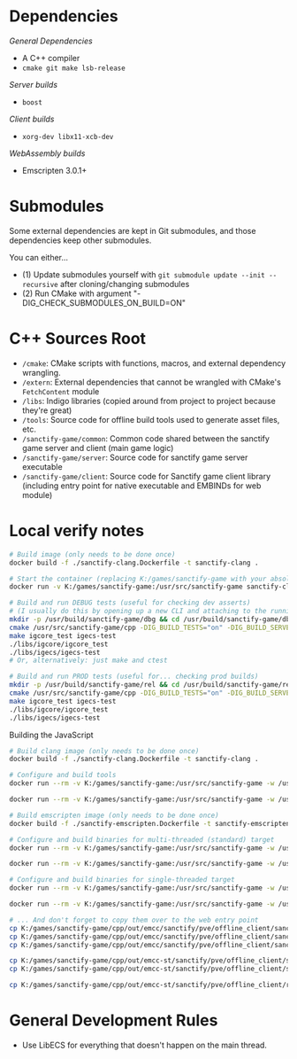 # Dependencies

_General Dependencies_
* A C++ compiler
* `cmake git make lsb-release`

_Server builds_
* `boost`

_Client builds_
* `xorg-dev libx11-xcb-dev`

_WebAssembly builds_
* Emscripten 3.0.1+

# Submodules

Some external dependencies are kept in Git submodules, and those dependencies keep other submodules.

You can either...
- (1) Update submodules yourself with `git submodule update --init --recursive` after cloning/changing submodules
- (2) Run CMake with argument "-DIG_CHECK_SUBMODULES_ON_BUILD=ON"

# C++ Sources Root

- `/cmake`: CMake scripts with functions, macros, and external dependency wrangling.
- `/extern`: External dependencies that cannot be wrangled with CMake's `FetchContent` module
- `/libs`: Indigo libraries (copied around from project to project because they're great)
- `/tools`: Source code for offline build tools used to generate asset files, etc.
- `/sanctify-game/common`: Common code shared between the sanctify game server and client (main game logic)
- `/sanctify-game/server`: Source code for sanctify game server executable
- `/sanctify-game/client`: Source code for Sanctify game client library (including entry point for native executable and EMBINDs for web module)

# Local verify notes
```bash
# Build image (only needs to be done once)
docker build -f ./sanctify-clang.Dockerfile -t sanctify-clang .

# Start the container (replacing K:/games/sanctify-game with your absolute git path)
docker run -v K:/games/sanctify-game:/usr/src/sanctify-game sanctify-clang

# Build and run DEBUG tests (useful for checking dev asserts)
# (I usually do this by opening up a new CLI and attaching to the running Docker image)
mkdir -p /usr/build/sanctify-game/dbg && cd /usr/build/sanctify-game/dbg
cmake /usr/src/sanctify-game/cpp -DIG_BUILD_TESTS="on" -DIG_BUILD_SERVER="on" -DCMAKE_BUILD_TYPE="Debug" -DIG_ENABLE_THREADS="on" -DIG_CHECK_SUBMODULES_ON_BUILD="ON" -DIG_ENABLE_ECS_VALIDATION="ON" -DIG_TOOL_WRANGLE_PATH="./igtools.cmake" -G "Ninja"
make igcore_test igecs-test
./libs/igcore/igcore_test
./libs/igecs/igecs-test
# Or, alternatively: just make and ctest

# Build and run PROD tests (useful for... checking prod builds)
mkdir -p /usr/build/sanctify-game/rel && cd /usr/build/sanctify-game/rel
cmake /usr/src/sanctify-game/cpp -DIG_BUILD_TESTS="on" -DIG_BUILD_SERVER="on" -DCMAKE_BUILD_TYPE="MinSizeRel" -DIG_ENABLE_THREADS="on" -DIG_CHECK_SUBMODULES_ON_BUILD="ON" -DIG_ENABLE_ECS_VALIDATION="OFF" -DIG_TOOL_WRANGLE_PATH="./igtools.cmake" -G "Ninja"
make igcore_test igecs-test
./libs/igcore/igcore_test
./libs/igecs/igecs-test
```

Building the JavaScript

```bash
# Build clang image (only needs to be done once)
docker build -f ./sanctify-clang.Dockerfile -t sanctify-clang .

# Configure and build tools
docker run --rm -v K:/games/sanctify-game:/usr/src/sanctify-game -w /usr/src/sanctify-game/cpp/out/emcc-tools sanctify-clang cmake /usr/src/sanctify-game/cpp -DIG_BUILD_TESTS="on" -DIG_BUILD_SERVER="on" -DCMAKE_BUILD_TYPE="MinSizeRel" -DIG_ENABLE_THREADS="on" -DIG_CHECK_SUBMODULES_ON_BUILD="ON" -DIG_ENABLE_ECS_VALIDATION="ON" -DIG_TOOL_WRANGLE_PATH="./igtools.cmake" -G "Ninja"

docker run --rm -v K:/games/sanctify-game:/usr/src/sanctify-game -w /usr/src/sanctify-game/cpp/out/emcc-tools sanctify-clang ninja protoc igpack-gen

# Build emscripten image (only needs to be done once)
docker build -f ./sanctify-emscripten.Dockerfile -t sanctify-emscripten .

# Configure and build binaries for multi-threaded (standard) target
docker run --rm -v K:/games/sanctify-game:/usr/src/sanctify-game -w /usr/src/sanctify-game/cpp/out/emcc sanctify-emscripten emcmake cmake /usr/src/sanctify-game/cpp -DIG_BUILD_TESTS="OFF" -DIG_BUILD_SERVER="off" -DCMAKE_BUILD_TYPE="MinSizeRel" -DIG_ENABLE_THREADS="on" -DIG_CHECK_SUBMODULES_ON_BUILD="ON" -DIG_ENABLE_ECS_VALIDATION="off" -DIG_TOOL_WRANGLE_PATH="../emcc-tools/igtools.cmake" -G "Ninja"

docker run --rm -v K:/games/sanctify-game:/usr/src/sanctify-game -w /usr/src/sanctify-game/cpp/out/emcc sanctify-emscripten emmake ninja sanctify-pve-offline-client

# Configure and build binaries for single-threaded target
docker run --rm -v K:/games/sanctify-game:/usr/src/sanctify-game -w /usr/src/sanctify-game/cpp/out/emcc-st sanctify-emscripten emcmake cmake /usr/src/sanctify-game/cpp -DIG_BUILD_TESTS="OFF" -DIG_BUILD_SERVER="off" -DCMAKE_BUILD_TYPE="MinSizeRel" -DIG_ENABLE_THREADS="off" -DIG_CHECK_SUBMODULES_ON_BUILD="ON" -DIG_ENABLE_ECS_VALIDATION="off" -DIG_TOOL_WRANGLE_PATH="../emcc-tools/igtools.cmake" -G "Ninja"

docker run --rm -v K:/games/sanctify-game:/usr/src/sanctify-game -w /usr/src/sanctify-game/cpp/out/emcc-st sanctify-emscripten emmake ninja sanctify-pve-offline-client

# ... And don't forget to copy them over to the web entry point
cp K:/games/sanctify-game/cpp/out/emcc/sanctify/pve/offline_client/sanctify-pve-offline-client.js K:/games/sanctify-game/ts/packages/pve-offline-client/public/wasm_mt/sanctify-pve-offline-client.js
cp K:/games/sanctify-game/cpp/out/emcc/sanctify/pve/offline_client/sanctify-pve-offline-client.worker.js K:/games/sanctify-game/ts/packages/pve-offline-client/public/wasm_mt/sanctify-pve-offline-client.worker.js
cp K:/games/sanctify-game/cpp/out/emcc/sanctify/pve/offline_client/sanctify-pve-offline-client.wasm K:/games/sanctify-game/ts/packages/pve-offline-client/public/wasm_mt/sanctify-pve-offline-client.wasm

cp K:/games/sanctify-game/cpp/out/emcc-st/sanctify/pve/offline_client/sanctify-pve-offline-client.js K:/games/sanctify-game/ts/packages/pve-offline-client/public/wasm_st/sanctify-pve-offline-client.js
cp K:/games/sanctify-game/cpp/out/emcc-st/sanctify/pve/offline_client/sanctify-pve-offline-client.wasm K:/games/sanctify-game/ts/packages/pve-offline-client/public/wasm_st/sanctify-pve-offline-client.wasm

cp K:/games/sanctify-game/cpp/out/emcc-st/sanctify/pve/offline_client/resources/common-shaders.igpack K:/games/sanctify-game/ts/packages/pve-offline-client/public/resources/common-shaders.igpack
```

# General Development Rules
* Use LibECS for everything that doesn't happen on the main thread.
